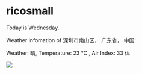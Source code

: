 # ricosmall

Today is Wednesday.

Weather infomation of 深圳市南山区， 广东省， 中国: 

Weather: 晴, Temperature: 23 ℃ , Air Index: 33 优

<img src="https://github-readme-stats.vercel.app/api?username=ricosmall&show_icons=true" />
